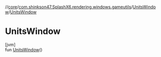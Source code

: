 //[core](../../../index.md)/[com.shinkson47.SplashX6.rendering.windows.gameutils](../index.md)/[UnitsWindow](index.md)/[UnitsWindow](-units-window.md)

# UnitsWindow

[jvm]\
fun [UnitsWindow](-units-window.md)()
